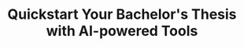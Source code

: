 ---
title: Quickstart Your Bachelor's Thesis with AI-powered Tools
description: Quickstart Your Bachelor's Thesis with AI-powered Tools
lessonNumber: 0
metaOptions: [Learn, Quickstart Your Bachelor's Thesis with AI-powered Tools]
defaultName: Quickstart Your Bachelor's Thesis with AI-powered Tools
---